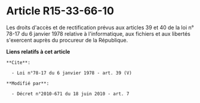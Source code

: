 # Article R15-33-66-10

Les droits d'accès et de rectification prévus aux articles 39 et 40 de la loi n° 78-17 du 6 janvier 1978 relative à
l'informatique, aux fichiers et aux libertés s'exercent auprès du procureur de la République.

**Liens relatifs à cet article**

	**Cite**:

	  - Loi n°78-17 du 6 janvier 1978 - art. 39 (V)

	**Modifié par**:

	  - Décret n°2010-671 du 18 juin 2010 - art. 7
